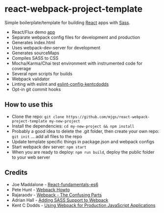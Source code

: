# react-webpack-project-template

Simple boilerplate/template for building [React](https://facebook.github.io/react/) apps with [Sass](http://sass-lang.com/).
  
  * React/Flux demo [app](https://github.com/mjgs/fluxxor-flux-comparison-app) 
  * Separate webpack config files for development and production
  * Generates index.html
  * Uses webpack-dev-server for development
  * Generates sourceMaps
  * Compiles SASS to CSS
  * Mocha/Karma/Chai test environment with instrumented code for coverage
  * Several npm scripts for builds
  * Webpack validator
  * Linting with eslint and [eslint-config-kentcdodds](https://github.com/kentcdodds/eslint-config-kentcdodds)
  * Opt-in git commit hooks

## How to use this

  * Clone the repo: `git clone https://github.com/mjgs/react-webpack-project-template my-new-project`
  * Install the dependencies: `cd my-new-project && npm install`
  * Probably a good idea to delete the .git folder, then create your own repo: `git init` ... add all files to the repo
  * Update template specific things in package.json and webpack configs
  * Start webpack dev server: `npm start`
  * When you are ready to deploy: `npm run build`, deploy the public folder to your web server  

## Credits

  * Joe Maddalone - [React-fundamentals-es6](https://github.com/joemaddalone/egghead-react-fundamentals-es6)
  * Pete Hunt - [Webpack Howto](https://github.com/petehunt/webpack-howto)
  * Rajaraodv - [Webpack - The Confusing Parts](https://medium.com/@rajaraodv/webpack-the-confusing-parts-58712f8fcad9#.wh5l2m7fp)
  * Adrian Hall - [Adding SASS Support to Webpack](https://shellmonger.com/2016/01/19/adding-sass-support-to-webpack/)
  * Kent C Dodds - [Using Webpack for Production JavaScript Applications](https://egghead.io/courses/using-webpack-for-production-javascript-applications)
